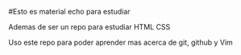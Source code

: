 #Esto es material echo para estudiar

Ademas de ser un repo para estudiar HTML CSS

Uso este repo para poder aprender mas acerca de git, github y Vim


